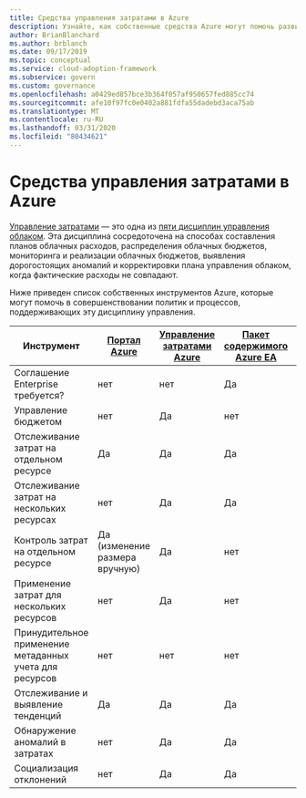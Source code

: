 ```yaml
---
title: Средства управления затратами в Azure
description: Узнайте, как собственные средства Azure могут помочь развитым политикам и процессам, которые поддерживают дисциплину управления затратами.
author: BrianBlanchard
ms.author: brblanch
ms.date: 09/17/2019
ms.topic: conceptual
ms.service: cloud-adoption-framework
ms.subservice: govern
ms.custom: governance
ms.openlocfilehash: a0429ed857bce3b364f057af950657fed885cc74
ms.sourcegitcommit: afe10f97fc0e0402a881fdfa55dadebd3aca75ab
ms.translationtype: MT
ms.contentlocale: ru-RU
ms.lasthandoff: 03/31/2020
ms.locfileid: "80434621"
---
```

# <a name="cost-management-tools-in-azure"></a>Средства управления затратами в Azure

[Управление затратами](./index.md) — это одна из [пяти дисциплин управления облаком](../governance-disciplines.md). Эта дисциплина сосредоточена на способах составления планов облачных расходов, распределения облачных бюджетов, мониторинга и реализации облачных бюджетов, выявления дорогостоящих аномалий и корректировки плана управления облаком, когда фактические расходы не совпадают.

Ниже приведен список собственных инструментов Azure, которые могут помочь в совершенствовании политик и процессов, поддерживающих эту дисциплину управления.

| Инструмент | [Портал Azure](https://azure.microsoft.com/features/azure-portal)  | [Управление затратами Azure](https://docs.microsoft.com/azure/cost-management/overview-cost-mgt)  | [Пакет содержимого Azure EA](https://docs.microsoft.com/power-bi/service-connect-to-azure-enterprise)  | [Политика Azure](https://docs.microsoft.com/azure/governance/policy/overview) |
|---------|---------|---------|---------|---------|
|Соглашение Enterprise требуется?     | нет         | нет         | Да         | нет         |
|Управление бюджетом     | нет         | Да         | нет         | Да         |
|Отслеживание затрат на отдельном ресурсе    | Да         | Да         | Да         | нет         |
|Отслеживание затрат на нескольких ресурсах    | нет         | Да        | Да         | нет         |
|Контроль затрат на отдельном ресурсе     | Да (изменение размера вручную)         | Да         | нет         | Да         |
|Применение затрат для нескольких ресурсов    | нет         | Да         | нет         | Да         |
|Принудительное применение метаданных учета для ресурсов    | нет         | нет         | нет         | Да         |
|Отслеживание и выявление тенденций     | Да          | Да        | Да         | нет         |
|Обнаружение аномалий в затратах     | нет         | Да        | Да         | нет        |
|Социализация отклонений     | нет        | Да        | Да        | нет        |
